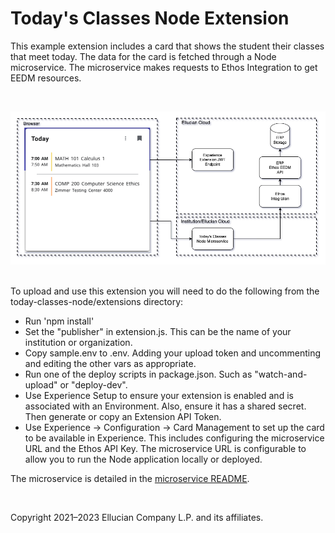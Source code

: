 # Today's Classes Node Extension
This example extension includes a card that shows the student their classes that meet today. The data for the card is fetched through a Node microservice. The microservice makes requests to Ethos Integration to get EEDM resources.

<br/>

![](../docs/images/Todays-Classes-Node.png)

<br/>
To upload and use this extension you will need to do the following from the today-classes-node/extensions directory:

* Run 'npm install'
* Set the "publisher" in extension.js. This can be the name of your institution or organization.
* Copy sample.env to .env. Adding your upload token and uncommenting and editing the other vars as appropriate.
* Run one of the deploy scripts in package.json. Such as "watch-and-upload" or "deploy-dev".
* Use Experience Setup to ensure your extension is enabled and is associated with an Environment. Also, ensure it has a shared secret. Then generate or copy an Extension API Token.
* Use Experience -> Configuration -> Card Management to set up the card to be available in Experience. This includes configuring the microservice URL and the Ethos API Key. The microservice URL is configurable to allow you to run the Node application locally or deployed.

The microservice is detailed in the [microservice README](../microservice/README.md).

<br/>

Copyright 2021–2023 Ellucian Company L.P. and its affiliates.
